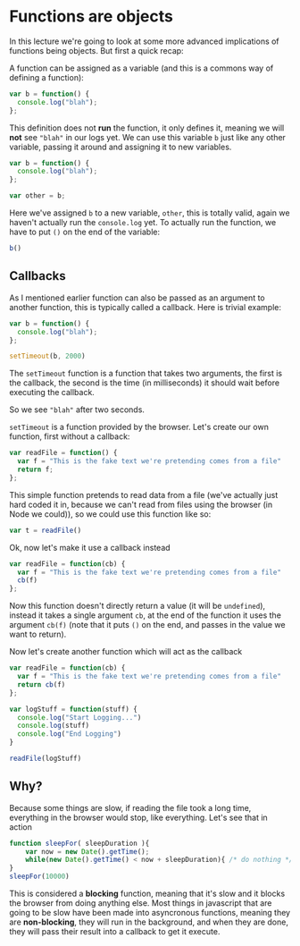 # Functions are objects

In this lecture we're going to look at some more advanced implications of functions being objects. But first a quick recap:

A function can be assigned as a variable (and this is a commons way of defining a function):

```js
var b = function() {
  console.log("blah");
};
```

This definition does not **run** the function, it only defines it, meaning we will **not** see `"blah"` in our logs yet. We can use this variable `b` just like any other variable, passing it around and assigning it to new variables.

```js
var b = function() {
  console.log("blah");
};

var other = b;
```

Here we've assigned `b` to a new variable, `other`, this is totally valid, again we haven't actually run the `console.log` yet. To actually run the function, we have to put `()` on the end of the variable:

```js
b()
```

## Callbacks

As I mentioned earlier function can also be passed as an argument to another function, this is typically called a callback. Here is trivial example:


```js
var b = function() {
  console.log("blah");
};

setTimeout(b, 2000)
```

The `setTimeout` function is a function that takes two arguments, the first is the callback, the second is the time (in milliseconds) it should wait before executing the callback.

So we see `"blah"` after two seconds.

`setTimeout` is a function provided by the browser. Let's create our own function, first without a callback:

```js
var readFile = function() {
  var f = "This is the fake text we're pretending comes from a file"
  return f;
};
```

This simple function pretends to read data from a file (we've actually just hard coded it in, because we can't read from files using the browser (in Node we could)), so we could use this function like so:

```js
var t = readFile()
```

Ok, now let's make it use a callback instead

```js
var readFile = function(cb) {
  var f = "This is the fake text we're pretending comes from a file"
  cb(f)
};
```

Now this function doesn't directly return a value (it will be `undefined`), instead it takes a single argument `cb`, at the end of the function it uses the argument `cb(f)` (note that it puts `()` on the end, and passes in the value we want to return).

Now let's create another function which will act as the callback

```js
var readFile = function(cb) {
  var f = "This is the fake text we're pretending comes from a file"
  return cb(f)
};

var logStuff = function(stuff) {
  console.log("Start Logging...")
  console.log(stuff)
  console.log("End Logging")
}

readFile(logStuff)
```

## Why?

Because some things are slow, if reading the file took a long time, everything in the browser would stop, like everything. Let's see that in action

```js
function sleepFor( sleepDuration ){
    var now = new Date().getTime();
    while(new Date().getTime() < now + sleepDuration){ /* do nothing */ }
}
sleepFor(10000)
```

This is considered a **blocking** function, meaning that it's slow and it blocks the browser from doing anything else. Most things in javascript that are going to be slow have been made into asyncronous functions, meaning they are **non-blocking**, they will run in the background, and when they are done, they will pass their result into a callback to get it execute.
